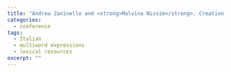 ```yaml
---
title: "Andrea Zaninello and <strong>Malvina Nissim</strong>. Creation of Lexical Resources for a Characterisation of Multiword Expressions in Italian. In N. Calzolari et al. (eds.), <em>Proceedings of the Seventh conference on International Language Resources and Evaluation (LREC’10)</em>, European Language Resources Association (ELRA), Valletta, Malta, 2010."
categories: 
  - conference
tags:
  - Italian
  - multiword expressions
  - lexical resources
excerpt: ""
---
```




